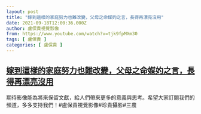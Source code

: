 ```yaml
---
layout: post
title: "嫁到這樣的家庭努力也難改變，父母之命媒妁之言，長得再漂亮沒用"
date: 2021-09-18T12:00:36.000Z
author: 盧保貴視覺影像
from: https://www.youtube.com/watch?v=tjk9fpMXm30
tags: [ 盧保貴 ]
categories: [ 盧保貴 ]
---
```

<!--1631966436000-->
[嫁到這樣的家庭努力也難改變，父母之命媒妁之言，長得再漂亮沒用](https://www.youtube.com/watch?v=tjk9fpMXm30)
------

<div>
期待影像能為將來保留文獻，給人們帶來更多的意義與思考。希望大家訂閱我們的頻道，多多支持我們！#盧保貴視覺影像#珍貴攝影#三農
</div>
